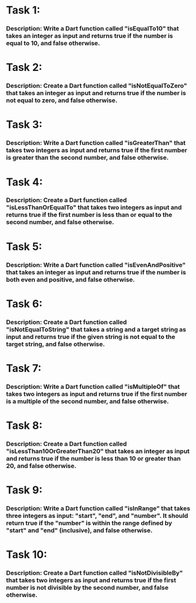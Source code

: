 # Task 1:
### Description: Write a Dart function called "isEqualTo10" that takes an integer as input and returns true if the number is equal to 10, and false otherwise.
# Task 2:
### Description: Create a Dart function called "isNotEqualToZero" that takes an integer as input and returns true if the number is not equal to zero, and false otherwise.
# Task 3:
### Description: Write a Dart function called "isGreaterThan" that takes two integers as input and returns true if the first number is greater than the second number, and false otherwise.
# Task 4:
### Description: Create a Dart function called "isLessThanOrEqualTo" that takes two integers as input and returns true if the first number is less than or equal to the second number, and false otherwise.
# Task 5:
### Description: Write a Dart function called "isEvenAndPositive" that takes an integer as input and returns true if the number is both even and positive, and false otherwise.
# Task 6:
### Description: Create a Dart function called "isNotEqualToString" that takes a string and a target string as input and returns true if the given string is not equal to the target string, and false otherwise.
# Task 7:
### Description: Write a Dart function called "isMultipleOf" that takes two integers as input and returns true if the first number is a multiple of the second number, and false otherwise.
# Task 8:
### Description: Create a Dart function called "isLessThan10OrGreaterThan20" that takes an integer as input and returns true if the number is less than 10 or greater than 20, and false otherwise.
# Task 9:
### Description: Write a Dart function called "isInRange" that takes three integers as input: "start", "end", and "number". It should return true if the "number" is within the range defined by "start" and "end" (inclusive), and false otherwise.
# Task 10:
### Description: Create a Dart function called "isNotDivisibleBy" that takes two integers as input and returns true if the first number is not divisible by the second number, and false otherwise.
